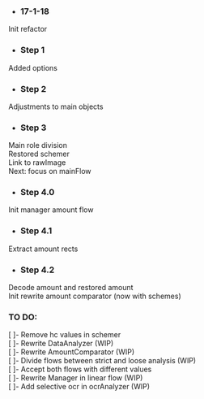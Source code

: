 * ### 17-1-18   
Init refactor   
   
* ### Step 1   
Added options   
   
* ### Step 2   
Adjustments to main objects   

* ### Step 3   
Main role division   
Restored schemer   
Link to rawImage   
Next: focus on mainFlow   

* ### Step 4.0
Init manager amount flow   

* ### Step 4.1   
Extract amount rects   

* ### Step 4.2   
Decode amount and restored amount   
Init rewrite amount comparator (now with schemes)   






### TO DO:   
[ ]- Remove hc values in schemer   
[ ]- Rewrite DataAnalyzer (WIP)   
[ ]- Rewrite AmountComparator (WIP)   
[ ]- Divide flows between strict and loose analysis (WIP)   
[ ]- Accept both flows with different values   
[ ]- Rewrite Manager in linear flow (WIP)   
[ ]- Add selective ocr in ocrAnalyzer (WIP)   


